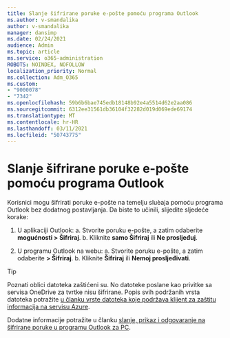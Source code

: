```yaml
---
title: Slanje šifrirane poruke e-pošte pomoću programa Outlook
ms.author: v-smandalika
author: v-smandalika
manager: dansimp
ms.date: 02/24/2021
audience: Admin
ms.topic: article
ms.service: o365-administration
ROBOTS: NOINDEX, NOFOLLOW
localization_priority: Normal
ms.collection: Adm_O365
ms.custom:
- "9000078"
- "7342"
ms.openlocfilehash: 59b6b6bae745edb18148b92e4a5514d62e2aa086
ms.sourcegitcommit: 6312ee31561db36104f32282d019d069ede69174
ms.translationtype: MT
ms.contentlocale: hr-HR
ms.lasthandoff: 03/11/2021
ms.locfileid: "50743775"
---
```

# <a name="send-encrypted-email-using-outlook"></a>Slanje šifrirane poruke e-pošte pomoću programa Outlook

Korisnici mogu šifrirati poruke e-pošte na temelju sluèaja pomoću programa Outlook bez dodatnog postavljanja. Da biste to učinili, slijedite sljedeće korake:

1. U aplikaciji Outlook: a. Stvorite poruku e-pošte, a zatim odaberite **mogućnosti > Šifriraj**. 
    b. Kliknite **samo Šifriraj** ili **Ne prosljeđuj**.

2. U programu Outlook na webu: a. Stvorite poruku e-pošte, a zatim odaberite **> Šifriraj**.
    b. Kliknite **Šifriraj** ili **Nemoj prosljeđivati**.

> [!TIP]
> Poznati oblici datoteka zaštićeni su. No datoteke poslane kao privitke sa servisa OneDrive za tvrtke nisu šifrirane. Popis svih podržanih vrsta datoteka potražite [u članku vrste datoteka koje podržava klijent za zaštitu informacija na servisu Azure](https://docs.microsoft.com/azure/information-protection/rms-client/client-admin-guide-file-types).

Dodatne informacije potražite u članku [slanje, prikaz i odgovaranje na šifrirane poruke u programu Outlook za PC](https://support.microsoft.com/topic/send-view-and-reply-to-encrypted-messages-in-outlook-for-pc-eaa43495-9bbb-4fca-922a-df90dee51980).



